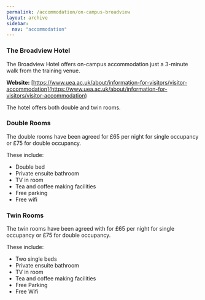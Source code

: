 ```yaml
---
permalink: /accommodation/on-campus-broadview
layout: archive
sidebar:
  nav: "accommodation"
---
```

### The Broadview Hotel

The Broadview Hotel offers on-campus accommodation just a 3-minute walk from the training venue.

**Website:** [https://www.uea.ac.uk/about/information-for-visitors/visitor-accommodation](https://www.uea.ac.uk/about/information-for-visitors/visitor-accommodation)

The hotel offers both double and twin rooms.

### Double Rooms
The double rooms have been agreed for £65 per night for single occupancy or £75 for double occupancy. 

These include:
- Double bed
- Private ensuite bathroom
- TV in room
- Tea and coffee making facilities
- Free parking
- Free wifi
 
### Twin Rooms
The twin rooms have been agreed with for £65 per night for single occupancy or £75 for double occupancy. 

These include:
- Two single beds
- Private ensuite bathroom
- TV in room
- Tea and coffee making facilities
- Free Parking
- Free Wifi

